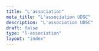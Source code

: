 ```yaml
---
title: "L'association"
meta_title: "L'association UDSC"
description: "L'association UDSC"
draft: false
type: "l-association"
layout: "index"
---
```

